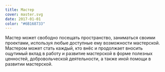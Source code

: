 ```yaml
---
title: Мастер
cover: master.svg
date: 2017-01-01
color: "#6B168733"
---
```


Мастер может свободно посещать пространство, заниматься своими проектами, используя любые доступные ему возможности мастерской. Мастером может стать каждый, кто внёс и продолжает вносить ощутимый вклад в работу и развитие мастерской в форме полезных ценностей, добровольческой деятельности, а также иной помощи в развитии мастерской.
